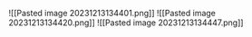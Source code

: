 ![[Pasted image 20231213134401.png]]
![[Pasted image 20231213134420.png]]
![[Pasted image 20231213134447.png]]
